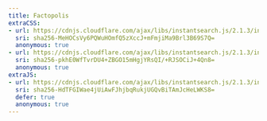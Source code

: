 ```yaml
---
title: Factopolis
extraCSS:
- url: https://cdnjs.cloudflare.com/ajax/libs/instantsearch.js/2.1.3/instantsearch.min.css
  sri: sha256-MeHOCsVy6PQWuHOmfQ5zXccJ+mFmjiMa9Brl3B69S7Q=
  anonymous: true
- url: https://cdnjs.cloudflare.com/ajax/libs/instantsearch.js/2.1.3/instantsearch-theme-algolia.min.css
  sri: sha256-pkhE0WfTvrDU4+ZBGO15mHgjYRsQI/+RJSOCiJ+4Qn8=
  anonymous: true
extraJS:
- url: https://cdnjs.cloudflare.com/ajax/libs/instantsearch.js/2.1.3/instantsearch.js
  sri: sha256-HdTFGIWae4jUiAwFJhjbqRukjUGQvBiTAmJcHeLWKS8=
  defer: true
  anonymous: true
---
```

